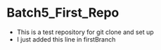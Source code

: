 # Batch5_First_Repo

- This is a test repository for git clone and set up
- I just added this line in firstBranch